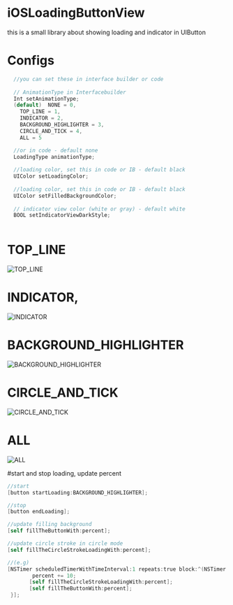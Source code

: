 # iOSLoadingButtonView
this is a small library about showing loading and indicator in UIButton


# Configs
```swift
  //you can set these in interface builder or code
   
  // AnimationType in Interfacebuilder
  Int setAnimationType;
  (default)  NONE = 0,
    TOP_LINE = 1,
    INDICATOR = 2,
    BACKGROUND_HIGHLIGHTER = 3,
    CIRCLE_AND_TICK = 4,
    ALL = 5

  //or in code - default none
  LoadingType animationType;
  
  //loading color, set this in code or IB - default black
  UIColor setLoadingColor;
  
  //loading color, set this in code or IB - default black
  UIColor setFilledBackgroundColor;
  
  // indicator view color (white or gray) - default white
  BOOL setIndicatorViewDarkStyle;
  
```

# TOP_LINE
![TOP_LINE](https://cdn.rawgit.com/farshadjahanmanesh/iOSLoadingButtonView/0056f06b/loadingButton/examples/__uberLike.gif)

# INDICATOR,
![INDICATOR](https://cdn.rawgit.com/farshadjahanmanesh/iOSLoadingButtonView/0056f06b/loadingButton/examples/__indicatorViewEx.gif)

# BACKGROUND_HIGHLIGHTER
![BACKGROUND_HIGHLIGHTER](https://cdn.rawgit.com/farshadjahanmanesh/iOSLoadingButtonView/0056f06b/loadingButton/examples/__fillngEx.gif)

# CIRCLE_AND_TICK
![CIRCLE_AND_TICK](https://cdn.rawgit.com/farshadjahanmanesh/iOSLoadingButtonView/0056f06b/loadingButton/examples/__circleEx.gif)

# ALL
![ALL](https://cdn.rawgit.com/farshadjahanmanesh/iOSLoadingButtonView/0056f06b/loadingButton/examples/__allInOneEx.gif)


#start and stop loading, update percent
```objective-c
//start
[button startLoading:BACKGROUND_HIGHLIGHTER];

//stop
[button endLoading];

//update filling background 
[self fillTheButtonWith:percent];

//update circle stroke in circle mode
[self fillTheCircleStrokeLoadingWith:percent];

//(e.g)
[NSTimer scheduledTimerWithTimeInterval:1 repeats:true block:^(NSTimer * _Nonnull timer) {
        percent += 10;
       [self fillTheCircleStrokeLoadingWith:percent];
       [self fillTheButtonWith:percent];
 }];
```


